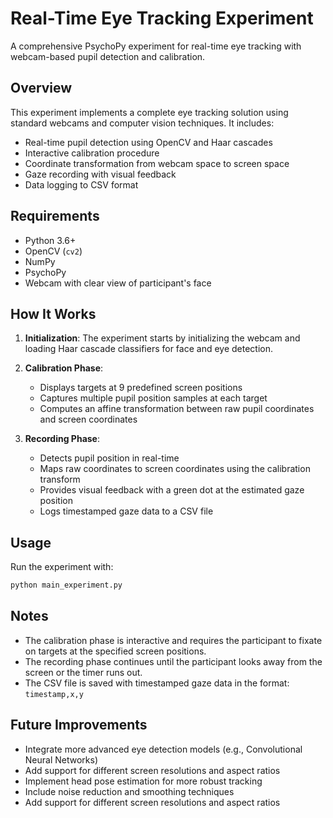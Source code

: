 # Real-Time Eye Tracking Experiment

A comprehensive PsychoPy experiment for real-time eye tracking with webcam-based pupil detection and calibration.

## Overview

This experiment implements a complete eye tracking solution using standard webcams and computer vision techniques. It includes:

- Real-time pupil detection using OpenCV and Haar cascades
- Interactive calibration procedure
- Coordinate transformation from webcam space to screen space
- Gaze recording with visual feedback
- Data logging to CSV format

## Requirements

- Python 3.6+
- OpenCV (`cv2`)
- NumPy
- PsychoPy
- Webcam with clear view of participant's face

## How It Works

1. **Initialization**: The experiment starts by initializing the webcam and loading Haar cascade classifiers for face and eye detection.

2. **Calibration Phase**:
   - Displays targets at 9 predefined screen positions
   - Captures multiple pupil position samples at each target
   - Computes an affine transformation between raw pupil coordinates and screen coordinates

3. **Recording Phase**:
   - Detects pupil position in real-time
   - Maps raw coordinates to screen coordinates using the calibration transform
   - Provides visual feedback with a green dot at the estimated gaze position
   - Logs timestamped gaze data to a CSV file

## Usage

Run the experiment with:

```bash
python main_experiment.py
```

## Notes

- The calibration phase is interactive and requires the participant to fixate on targets at the specified screen positions.
- The recording phase continues until the participant looks away from the screen or the timer runs out.
- The CSV file is saved with timestamped gaze data in the format: `timestamp,x,y`

## Future Improvements

- Integrate more advanced eye detection models (e.g., Convolutional Neural Networks)
- Add support for different screen resolutions and aspect ratios
- Implement head pose estimation for more robust tracking
- Include noise reduction and smoothing techniques
- Add support for different screen resolutions and aspect ratios
